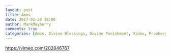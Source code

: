 ```yaml
---
layout: post
title: Amos
date: 2017-01-29 18:00
author: MarkMayberry
comments: true
categories: [Amos, Divine Blessings, Divine Punishment, Video, Prophecy]
---
```

https://vimeo.com/202846767
